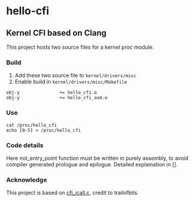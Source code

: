 # hello-cfi

## Kernel CFI based on Clang

This project hosts two source files for a kernel proc module.

### Build 
1. Add these two source file to `kernel/drivers/misc`
2. Enable build in `kernel/drivers/misc/Makefile`
```
obj-y				+= hello_cfi.o
obj-y				+= hello_cfi_asm.o
```

### Use
```
cat /proc/hello_cfi 
echo [0-5] > /proc/hello_cfi

```


### Code details
Here not_entry_point function must be written in purely assembly, to avoid compiler generated prologue and epilogue.
Detailed explaination in [].

### Acknowledge
This project is based on [cfi_icall.c](https://github.com/trailofbits/clang-cfi-showcase/blob/master/cfi_icall.c), credit to trailofbits.
